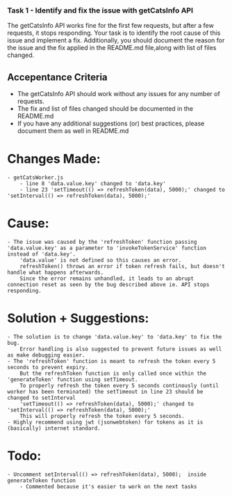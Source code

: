 ### Task 1 - Identify and fix the issue with getCatsInfo API
The getCatsInfo API works fine for the first few requests, but after a few requests, it stops responding. Your task is to identify the root cause of this issue and implement a fix. Additionally, you should document the reason for the issue and the fix applied in the README.md file,along with list of files changed.

## Accepentance Criteria
- The getCatsInfo API should work without any issues for any number of requests.
- The fix and list of files changed should be documented in the README.md
- If you have any additional suggestions (or) best practices, please document them as well in README.md

# Changes Made:
    - getCatsWorker.js
        - line 8 'data.value.key' changed to 'data.key'
        - line 23 'setTimeout(() => refreshToken(data), 5000);' changed to 'setInterval(() => refreshToken(data), 5000);'
# Cause:
    - The issue was caused by the 'refreshToken' function passing 'data.value.key' as a parameter to 'invokeTokenService' function instead of 'data.key'.
        'data.value' is not defined so this causes an error.
        refreshToken() throws an error if token refresh fails, but doesn't handle what happens afterwards.
        Since the error remains unhandled, it leads to an abrupt connection reset as seen by the bug described above ie. API stops responding.

# Solution + Suggestions:
    - The solution is to change 'data.value.key' to 'data.key' to fix the bug.
        Error handling is also suggested to prevent future issues as well as make debugging easier.
    - The 'refreshToken' function is meant to refresh the token every 5 seconds to prevent expiry.
        But the refreshToken function is only called once within the 'generateToken' function using setTimeout.
        To properly refresh the token every 5 seconds continously (until worker has been terminated) the setTimeout in line 23 should be changed to setInterval
        'setTimeout(() => refreshToken(data), 5000);' changed to 'setInterval(() => refreshToken(data), 5000);'
        This will properly refresh the token every 5 seconds.
    - Highly recommend using jwt (jsonwebtoken) for tokens as it is (basically) internet standard.
# Todo:
    - Uncomment setInterval(() => refreshToken(data), 5000);  inside generateToken function
        - Commented because it's easier to work on the next tasks